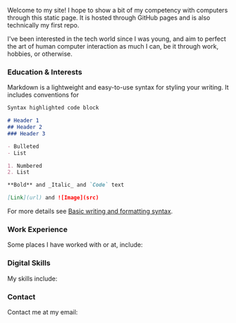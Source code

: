 Welcome to my site! I hope to show a bit of my competency with computers through this static page. It is hosted through GitHub pages and is also technically my first repo.

I've been interested in the tech world since I was young, and aim to perfect the art of human computer interaction as much I can, be it through work, hobbies, or otherwise.

### Education & Interests

Markdown is a lightweight and easy-to-use syntax for styling your writing. It includes conventions for

```markdown
Syntax highlighted code block

# Header 1
## Header 2
### Header 3

- Bulleted
- List

1. Numbered
2. List

**Bold** and _Italic_ and `Code` text

[Link](url) and ![Image](src)
```

For more details see [Basic writing and formatting syntax](https://docs.github.com/en/github/writing-on-github/getting-started-with-writing-and-formatting-on-github/basic-writing-and-formatting-syntax).

### Work Experience

Some places I have worked with or at, include:

### Digital Skills

My skills include:

### Contact

Contact me at my email:
